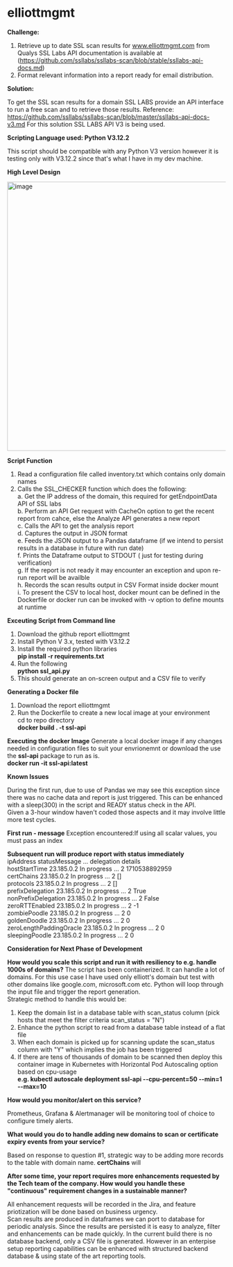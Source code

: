 # elliottmgmt

**Challenge:**

1. Retrieve up to date SSL scan results for www.elliottmgmt.com from Qualys SSL Labs API documentation is available at (https://github.com/ssllabs/ssllabs-scan/blob/stable/ssllabs-api-docs.md)
2. Format relevant information into a report ready for email distribution.

**Solution:**

To get the SSL scan results for a domain SSL LABS provide an API interface to run a free scan and to retrieve those results.
Reference: https://github.com/ssllabs/ssllabs-scan/blob/master/ssllabs-api-docs-v3.md
For this solution SSL LABS API V3 is being used.

**Scripting Language used: Python V3.12.2**

This script should be compatible with any Python V3 version however it is testing only with V3.12.2 since that's what I have in my dev machine.

**High Level Design**


<img width="619" alt="image" src="https://github.com/arun173/elliottmgmt/assets/38709512/2a6947d9-17a9-4129-a19d-b4f05ff63647">

**Script Function**
1. Read a configuration file called inventory.txt which contains only domain names <br>
2. Calls the SSL_CHECKER function which does the following:<br>
   a. Get the IP address of the domain, this required for getEndpointData API of SSL labs<br>
   b. Perform an API Get request with CacheOn option to get the recent report from cahce, else the Analyze API generates a new report<br>
   c. Calls the API to get the analysis report<br>
   d. Captures the output in JSON format<br>
   e. Feeds the JSON output to a Pandas dataframe (if we intend to persist results in a database in future with run date)<br>
   f. Prints the Dataframe output to STDOUT ( just for testing during verification)<br>
   g. If the report is not ready it may encounter an exception and upon re-run report will be availble <br>
   h. Records the scan results output in CSV Format inside docker mount<br>
   i. To present the CSV to local host, docker mount can be defined in the Dockerfile or docker run can be invoked with -v option to define mounts at runtime<br>

   
**Exceuting Script from Command line**
1. Download the github report elliottmgmt <br>
2. Install Python V 3.x, tested with V3.12.2 <br>
3. Install the required python libraries <br>
      **pip install -r requirements.txt**
4. Run the following <br>
      **python ssl_api.py**
5. This should generate an on-screen output and a CSV file to verify <br>

**Generating a Docker file**
1. Download the report elliottmgmt <br>
2. Run the Dockerfile to create a new local image at your environment <br>
      cd to repo directory <br>
      **docker build . -t ssl-api**

**Executing the docker Image**
Generate a local docker image if any changes needed in configuration files to suit your envrionemnt or download the use the **ssl-api** package to run as is.<br>
      **docker run -it ssl-api:latest**


**Known Issues**

During the first run, due to use of Pandas we may see this exception since there was no cache data and report is just triggered. This can be enhanced with a sleep(300) in the script and READY status check in the API.<br>
Given a 3-hour window haven't coded those aspects and it may involve little more test cycles.<br>

**First run - message** 
Exception encountered:If using all scalar values, you must pass an index<br>

**Subsequent run will produce report with status immediately** <br>
                          ipAddress statusMessage  ... delegation        details<br>
hostStartTime            23.185.0.2   In progress  ...          2  1710538892959<br>
certChains               23.185.0.2   In progress  ...          2             []<br>
protocols                23.185.0.2   In progress  ...          2             [] <br>
prefixDelegation         23.185.0.2   In progress  ...          2           True<br>
nonPrefixDelegation      23.185.0.2   In progress  ...          2          False<br>
zeroRTTEnabled           23.185.0.2   In progress  ...          2             -1 <br>
zombiePoodle             23.185.0.2   In progress  ...          2              0 <br>
goldenDoodle             23.185.0.2   In progress  ...          2              0 <br>
zeroLengthPaddingOracle  23.185.0.2   In progress  ...          2              0 <br>
sleepingPoodle           23.185.0.2   In progress  ...          2              0 <br>

**Consideration for Next Phase of Development**

**How would you scale this script and run it with resiliency to e.g. handle 1000s of domains?**
The script has been containerized. It can handle a lot of domains. For this use case I have used only elliott's domain but test with other domains like google.com, microsoft.com etc. Python will loop through the input file and trigger the report generation.<br>
Strategic method to handle this would be:<br>

1. Keep the domain list in a database table with scan_status column (pick hosts that meet the filter criteria scan_status = "N") <br>
2. Enhance the python script to read from a database table instead of a flat file <br>
3. When each domain is picked up for scanning update the scan_status column with "Y" which implies the job has been triggered<br>
4. If there are tens of thousands of domain to be scanned then deploy this container image in Kubernetes with Horizontal Pod Autoscaling option based on cpu-usage<br>
     **e.g. kubectl autoscale deployment ssl-api --cpu-percent=50 --min=1 --max=10**<br>
   

**How would you monitor/alert on this service?**

Prometheus, Grafana & Alertmanager will be monitoring tool of choice to configure timely alerts.

**What would you do to handle adding new domains to scan or certificate expiry events from your service?**

Based on response to question #1, strategic way to be adding more records to the table with domain name.
**certChains** will 

**After some time, your report requires more enhancements requested by the Tech team of the company. How would you handle these "continuous" requirement changes in a sustainable manner?**

All enhancement requests will be recorded in the Jira, and feature priotization will be done based on business urgency.<br>
Scan results are produced in dataframes we can port to database for periodic analysis.
Since the results are persisted it is easy to analyze, filter and enhancements can be made quickly.
In the current build there is no database backend, only a CSV file is generated. However in an enterpise setup reporting capabilities can be enhanced with structured backend database & using state of the art reporting tools.
